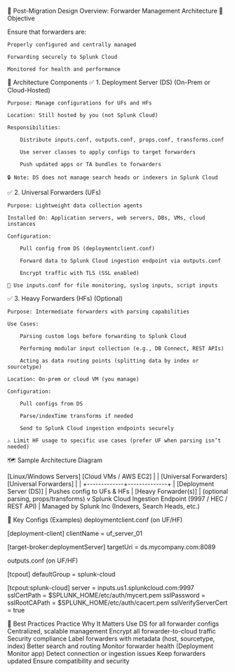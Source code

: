📐 Post-Migration Design Overview: Forwarder Management Architecture
🔹 Objective

Ensure that forwarders are:

    Properly configured and centrally managed

    Forwarding securely to Splunk Cloud

    Monitored for health and performance

🧩 Architecture Components
✅ 1. Deployment Server (DS) (On-Prem or Cloud-Hosted)

    Purpose: Manage configurations for UFs and HFs

    Location: Still hosted by you (not Splunk Cloud)

    Responsibilities:

        Distribute inputs.conf, outputs.conf, props.conf, transforms.conf

        Use server classes to apply configs to target forwarders

        Push updated apps or TA bundles to forwarders

    🔒 Note: DS does not manage search heads or indexers in Splunk Cloud

✅ 2. Universal Forwarders (UFs)

    Purpose: Lightweight data collection agents

    Installed On: Application servers, web servers, DBs, VMs, cloud instances

    Configuration:

        Pull config from DS (deploymentclient.conf)

        Forward data to Splunk Cloud ingestion endpoint via outputs.conf

        Encrypt traffic with TLS (SSL enabled)

    🧠 Use inputs.conf for file monitoring, syslog inputs, script inputs

✅ 3. Heavy Forwarders (HFs) (Optional)

    Purpose: Intermediate forwarders with parsing capabilities

    Use Cases:

        Parsing custom logs before forwarding to Splunk Cloud

        Performing modular input collection (e.g., DB Connect, REST APIs)

        Acting as data routing points (splitting data by index or sourcetype)

    Location: On-prem or cloud VM (you manage)

    Configuration:

        Pull configs from DS

        Parse/indexTime transforms if needed

        Send to Splunk Cloud ingestion endpoints securely

    ⚠️ Limit HF usage to specific use cases (prefer UF when parsing isn’t needed)

🗺️ Sample Architecture Diagram

[Linux/Windows Servers]      [Cloud VMs / AWS EC2]
        |                            |
     [Universal Forwarders]     [Universal Forwarders]
        |                            |
        +-------------+--------------+
                      |
              [Deployment Server (DS)]
                      |
            Pushes config to UFs & HFs
                      |
              [Heavy Forwarder(s)]
                      | (optional parsing, props/transforms)
                      v
       Splunk Cloud Ingestion Endpoint (9997 / HEC / REST API)
                      |
               Managed by Splunk Inc
             (Indexers, Search Heads, etc.)

🔧 Key Configs (Examples)
deploymentclient.conf (on UF/HF)

[deployment-client]
clientName = uf_server_01

[target-broker:deploymentServer]
targetUri = ds.mycompany.com:8089

outputs.conf (on UF/HF)

[tcpout]
defaultGroup = splunk-cloud

[tcpout:splunk-cloud]
server = inputs.us1.splunkcloud.com:9997
sslCertPath = $SPLUNK_HOME/etc/auth/mycert.pem
sslPassword = <encrypted>
sslRootCAPath = $SPLUNK_HOME/etc/auth/cacert.pem
sslVerifyServerCert = true

🧠 Best Practices
Practice	Why It Matters
Use DS for all forwarder configs	Centralized, scalable management
Encrypt all forwarder-to-cloud traffic	Security compliance
Label forwarders with metadata (host, sourcetype, index)	Better search and routing
Monitor forwarder health (Deployment Monitor app)	Detect connection or ingestion issues
Keep forwarders updated	Ensure compatibility and security